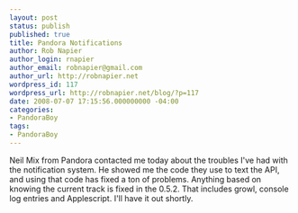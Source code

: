 ```yaml
---
layout: post
status: publish
published: true
title: Pandora Notifications
author: Rob Napier
author_login: rnapier
author_email: robnapier@gmail.com
author_url: http://robnapier.net
wordpress_id: 117
wordpress_url: http://robnapier.net/blog/?p=117
date: 2008-07-07 17:15:56.000000000 -04:00
categories:
- PandoraBoy
tags:
- PandoraBoy
---
```

<div class="post-body entry-content">Neil Mix from Pandora contacted me today about the troubles I've had with the notification system. He showed me the code they use to text the API, and using that code has fixed a ton of problems. Anything based on knowing the current track is fixed in the 0.5.2. That includes growl, console log entries and Applescript. I'll have it out shortly.</div>
